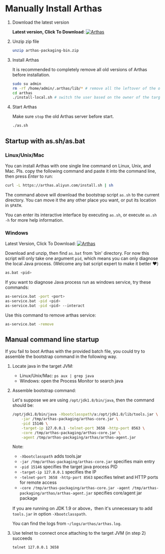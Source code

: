 # Manually Install Arthas

1. Download the latest version

   **Latest version, Click To Download**: [![](https://img.shields.io/maven-central/v/com.taobao.arthas/arthas-packaging.svg?style=flat-square "Arthas")](https://arthas.aliyun.com/download/latest_version)

2. Unzip zip file

   ```bash
   unzip arthas-packaging-bin.zip
   ```

3. Install Arthas

   It is recommended to completely remove all old versions of Arthas before installation.

   ```bash
   sudo su admin
   rm -rf /home/admin/.arthas/lib/* # remove all the leftover of the old outdated Arthas
   cd arthas
   ./install-local.sh # switch the user based on the owner of the target Java process.
   ```

4. Start Arthas

   Make sure `stop` the old Arthas server before start.

   ```bash
   ./as.sh
   ```

## Startup with as.sh/as.bat

### Linux/Unix/Mac

You can install Arthas with one single line command on Linux, Unix, and Mac. Pls. copy the following command and paste it into the command line, then press _Enter_ to run:

```bash
curl -L https://arthas.aliyun.com/install.sh | sh
```

The command above will download the bootstrap script `as.sh` to the current directory. You can move it the any other place you want, or put its location in `$PATH`.

You can enter its interactive interface by executing `as.sh`, or execute `as.sh -h` for more help information.

### Windows

Latest Version, Click To Download: [![](https://img.shields.io/maven-central/v/com.taobao.arthas/arthas-packaging.svg?style=flat-square "Arthas")](https://arthas.aliyun.com/download/latest_version)

Download and unzip, then find `as.bat` from 'bin' directory. For now this script will only take one argument `pid`, which means you can only diagnose the local Java process. (Welcome any bat script expert to make it better :heart:)

```bash
as.bat <pid>
```

If you want to diagnose Java process run as windows service, try these commands:

```bash
as-service.bat -port <port>
as-service.bat -pid <pid>
as-service.bat -pid <pid> --interact
```

Use this command to remove arthas service:

```bash
as-service.bat -remove
```

## Manual command line startup

If you fail to boot Arthas with the provided batch file, you could try to assemble the bootstrap command in the following way.

1. Locate java in the target JVM:
   - Linux/Unix/Mac: `ps aux | grep java`
   - Windows: open the Process Monitor to search java

2. Assemble bootstrap command:

   Let's suppose we are using `/opt/jdk1.8/bin/java`, then the command should be:

   ```bash
   /opt/jdk1.8/bin/java -Xbootclasspath/a:/opt/jdk1.8/lib/tools.jar \
       -jar /tmp/arthas-packaging/arthas-core.jar \
       -pid 15146 \
       -target-ip 127.0.0.1 -telnet-port 3658 -http-port 8563 \
       -core /tmp/arthas-packaging/arthas-core.jar \
       -agent /tmp/arthas-packaging/arthas/arthas-agent.jar
   ```

   Note:
   - `-Xbootclasspath` adds tools.jar
   - `-jar /tmp/arthas-packaging/arthas-core.jar` specifies main entry
   - `-pid 15146` specifies the target java process PID
   - `-target-ip 127.0.0.1` specifies the IP
   - `-telnet-port 3658 -http-port 8563` specifies telnet and HTTP ports for remote access
   - `-core /tmp/arthas-packaging/arthas-core.jar -agent /tmp/arthas-packaging/arthas/arthas-agent.jar` specifies core/agent jar package

   If you are running on JDK 1.9 or above，then it's unnecessary to add `tools.jar` in option `-Xbootclasspath`.

   You can find the logs from `~/logs/arthas/arthas.log`.

3. Use telnet to connect once attaching to the target JVM (in step 2) succeeds

   ```bash
   telnet 127.0.0.1 3658
   ```
